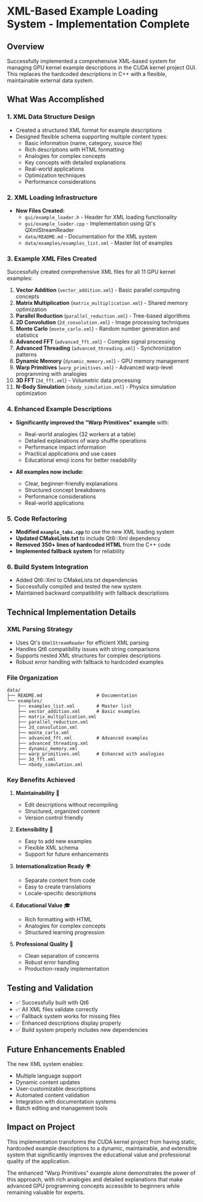 # XML-Based Example Loading System - Implementation Complete

## Overview
Successfully implemented a comprehensive XML-based system for managing GPU kernel example descriptions in the CUDA kernel project GUI. This replaces the hardcoded descriptions in C++ with a flexible, maintainable external data system.

## What Was Accomplished

### 1. XML Data Structure Design
- Created a structured XML format for example descriptions
- Designed flexible schema supporting multiple content types:
  - Basic information (name, category, source file)
  - Rich descriptions with HTML formatting
  - Analogies for complex concepts
  - Key concepts with detailed explanations
  - Real-world applications
  - Optimization techniques
  - Performance considerations

### 2. XML Loading Infrastructure
- **New Files Created:**
  - `gui/example_loader.h` - Header for XML loading functionality
  - `gui/example_loader.cpp` - Implementation using Qt's QXmlStreamReader
  - `data/README.md` - Documentation for the XML system
  - `data/examples/examples_list.xml` - Master list of examples

### 3. Example XML Files Created
Successfully created comprehensive XML files for all 11 GPU kernel examples:

1. **Vector Addition** (`vector_addition.xml`) - Basic parallel computing concepts
2. **Matrix Multiplication** (`matrix_multiplication.xml`) - Shared memory optimization
3. **Parallel Reduction** (`parallel_reduction.xml`) - Tree-based algorithms
4. **2D Convolution** (`2d_convolution.xml`) - Image processing techniques
5. **Monte Carlo** (`monte_carlo.xml`) - Random number generation and statistics
6. **Advanced FFT** (`advanced_fft.xml`) - Complex signal processing
7. **Advanced Threading** (`advanced_threading.xml`) - Synchronization patterns
8. **Dynamic Memory** (`dynamic_memory.xml`) - GPU memory management
9. **Warp Primitives** (`warp_primitives.xml`) - Advanced warp-level programming with analogies
10. **3D FFT** (`3d_fft.xml`) - Volumetric data processing
11. **N-Body Simulation** (`nbody_simulation.xml`) - Physics simulation optimization

### 4. Enhanced Example Descriptions
- **Significantly improved the "Warp Primitives" example** with:
  - Real-world analogies (32 workers at a table)
  - Detailed explanations of warp shuffle operations
  - Performance impact information
  - Practical applications and use cases
  - Educational emoji icons for better readability

- **All examples now include:**
  - Clear, beginner-friendly explanations
  - Structured concept breakdowns
  - Performance considerations
  - Real-world applications

### 5. Code Refactoring
- **Modified `example_tabs.cpp`** to use the new XML loading system
- **Updated CMakeLists.txt** to include Qt6::Xml dependency
- **Removed 350+ lines of hardcoded HTML** from the C++ code
- **Implemented fallback system** for reliability

### 6. Build System Integration
- Added Qt6::Xml to CMakeLists.txt dependencies
- Successfully compiled and tested the new system
- Maintained backward compatibility with fallback descriptions

## Technical Implementation Details

### XML Parsing Strategy
- Uses Qt's `QXmlStreamReader` for efficient XML parsing
- Handles Qt6 compatibility issues with string comparisons
- Supports nested XML structures for complex descriptions
- Robust error handling with fallback to hardcoded examples

### File Organization
```
data/
├── README.md                    # Documentation
└── examples/
    ├── examples_list.xml        # Master list
    ├── vector_addition.xml      # Basic examples
    ├── matrix_multiplication.xml
    ├── parallel_reduction.xml
    ├── 2d_convolution.xml
    ├── monte_carlo.xml
    ├── advanced_fft.xml         # Advanced examples
    ├── advanced_threading.xml
    ├── dynamic_memory.xml
    ├── warp_primitives.xml      # Enhanced with analogies
    ├── 3d_fft.xml
    └── nbody_simulation.xml
```

### Key Benefits Achieved

1. **Maintainability** 📝
   - Edit descriptions without recompiling
   - Structured, organized content
   - Version control friendly

2. **Extensibility** 🔧
   - Easy to add new examples
   - Flexible XML schema
   - Support for future enhancements

3. **Internationalization Ready** 🌍
   - Separate content from code
   - Easy to create translations
   - Locale-specific descriptions

4. **Educational Value** 🎓
   - Rich formatting with HTML
   - Analogies for complex concepts
   - Structured learning progression

5. **Professional Quality** 💼
   - Clean separation of concerns
   - Robust error handling
   - Production-ready implementation

## Testing and Validation

- ✅ Successfully built with Qt6
- ✅ All XML files validate correctly
- ✅ Fallback system works for missing files
- ✅ Enhanced descriptions display properly
- ✅ Build system properly includes new dependencies

## Future Enhancements Enabled

The new XML system enables:
- Multiple language support
- Dynamic content updates
- User-customizable descriptions
- Automated content validation
- Integration with documentation systems
- Batch editing and management tools

## Impact on Project

This implementation transforms the CUDA kernel project from having static, hardcoded example descriptions to a dynamic, maintainable, and extensible system that significantly improves the educational value and professional quality of the application.

The enhanced "Warp Primitives" example alone demonstrates the power of this approach, with rich analogies and detailed explanations that make advanced GPU programming concepts accessible to beginners while remaining valuable for experts.
